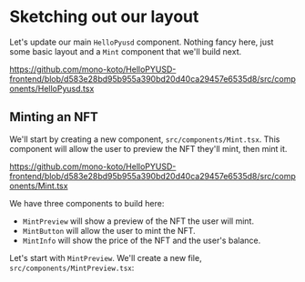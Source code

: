 # Sketching out our layout

Let's update our main `HelloPyusd` component. Nothing fancy here, just some basic layout and a `Mint` component that we'll build next.

https://github.com/mono-koto/HelloPYUSD-frontend/blob/d583e28bd95b955a390bd20d40ca29457e6535d8/src/components/HelloPyusd.tsx

## Minting an NFT

We'll start by creating a new component, `src/components/Mint.tsx`. This component will allow the user to preview the NFT they'll mint, then mint it.

https://github.com/mono-koto/HelloPYUSD-frontend/blob/d583e28bd95b955a390bd20d40ca29457e6535d8/src/components/Mint.tsx

We have three components to build here:

- `MintPreview` will show a preview of the NFT the user will mint.
- `MintButton` will allow the user to mint the NFT.
- `MintInfo` will show the price of the NFT and the user's balance.

Let's start with `MintPreview`. We'll create a new file, `src/components/MintPreview.tsx`:
